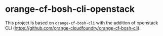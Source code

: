 # orange-cf-bosh-cli-openstack
This project is based on `orange-cf-bosh-cli` with the addition of openstack CLI (https://github.com/orange-cloudfoundry/orange-cf-bosh-cli).
